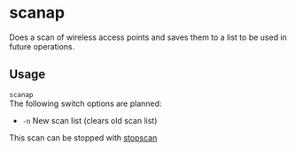 # scanap
Does a scan of wireless access points and saves them to a list to be used in future operations.

## Usage
`scanap`  
The following switch options are planned:
  - `-n` New scan list (clears old scan list)

This scan can be stopped with [stopscan](stopscan)